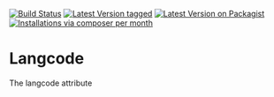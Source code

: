[![Build Status](https://travis-ci.org/MetaModels/attribute_langcode.svg?branch=tng)](https://travis-ci.org/MetaModels/attribute_langcode)
[![Latest Version tagged](http://img.shields.io/github/tag/MetaModels/attribute_langcode.svg)](https://github.com/MetaModels/attribute_langcode/tags)
[![Latest Version on Packagist](http://img.shields.io/packagist/v/MetaModels/attribute_langcode.svg)](https://packagist.org/packages/MetaModels/attribute_langcode)
[![Installations via composer per month](http://img.shields.io/packagist/dm/MetaModels/attribute_langcode.svg)](https://packagist.org/packages/MetaModels/attribute_langcode)

Langcode
========

The langcode attribute
